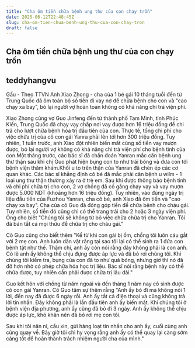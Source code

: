 ```yaml
---
title: "Cha ôm tiền chữa bệnh ung thư của con chạy trốn"
date: 2025-06-12T22:48:45Z
slug: cha-om-tien-chua-benh-ung-thu-cua-con-chay-tron
draft: false
---
```


## Cha ôm tiền chữa bệnh ung thư của con chạy trốn

## teddyhangvu

Gấu - Theo TTVN 
Anh Xiao Zhong - cha của 1 bé gái 10 tháng tuổi đến từ Trung Quốc đã ôm toàn bộ số tiền đi vay nợ để chữa bệnh cho con và "cao chạy xa bay", bỏ lại người vợ hoàn toàn không có khả năng chi trả viện phí.

Xiao Zhong cùng vợ Guo Jinfeng đến từ thành phố Tam Minh, tỉnh Phúc Kiến, Trung Quốc đã chạy vạy chắp nơi vay được hơn 16 triệu đồng để chi trả cho lượt chữa bệnh hóa trị đầu tiên của con. Thực tế, tổng chi phí cho việc chữa trị của cô con gái Yanra phải lên tới hơn 300 triệu đồng.
Tuy nhiên, 1 tuần trước, anh Xiao đột nhiên biến mất cùng số tiền vay mượn được, bỏ lại người vợ không có khả năng chi trả viện phí cho bệnh tình của con.Một tháng trước, các bác sĩ đã chẩn đoán Yanran mắc căn bệnh ung thư thận sau khi chị Guo phát hiện bụng con to như trái bóng và đưa con tới bệnh viện thăm khám.Khối u to trên thận của Yanran đã chèn ép các cơ quan khác. Các bác sĩ khẳng định cô bé đã mắc phải căn bệnh u wilm - 1 loại ung thư thận thường xảy ra ở trẻ em.
Sau khi được thông báo bệnh tình và chi phí chữa trị cho con, 2 vợ chồng đã cố gắng chạy vạy và vay mượn được 5.000 NDT (khoảng hơn 16 triệu đồng).
Tuy nhiên, vào đúng ngày trị liệu đầu tiên của Fuzhou Yanran, cha cô bé, anh Xiao đã ôm tiền và "cao chạy xa bay". Cha của cô Guo đã đóng góp tiền để chữa bệnh cho cháu gái. Tuy nhiên, số tiền đó cũng chỉ có thể trang trải cho 2 hoặc 3 ngày viện phí. Ông cho biết "Chúng tôi sẽ không từ bỏ việc chữa chữa trị cho Yanran. Tôi đã bán tất cả mọi thứu để chữa trị cho cháu gái."

Cô Guo cũng cho biết thêm "Kể từ khi con gái bị ốm, chồng tôi luôn cáu gắt với 2 mẹ con. Anh luôn dằn vặt rằng tại sao tôi lại có thể sinh ra 1 đứa con bệnh tật như thế. Thậm chí, anh ấy còn nói rằng đây không phải là con anh. Có lẽ anh ấy không thể chịu đựng được áp lực và đã bỏ rơi chúng tôi. Khi chúng tôi kiểm tra, bụng của con đã to như quả bóng, nhưng giờ thì nó đã đỡ hơn nhờ có phép chữa hóa học trị liệu. Bác sĩ nói rằng bệnh này có thể chữa được, tuy nhiên cần phải được chữa trị lâu dài."

Guo kết hôn với chồng từ năm ngoái và đến tháng 1 năm nay cô sinh được cô con gái Yanran. Cô Guo tâm sự thêm rằng "Anh ấy bỏ đi mà không nói 1 lời, đến nay đã được 6 ngày rồi. Anh ấy tắt cả điện thoại và cũng không trả lời tin nhắn. Đây không phải là lần đầu tiên anh ấy biến mất. Khi chúng tôi ở bệnh viện địa phương, anh ấy cũng đã bỏ đi 3 ngày. Anh ấy không thể chịu được áp lực, khó khăn nên đã bỏ rơi mẹ con tôi.

Sau khi tôi năn nỉ, cầu xin, gửi hàng loạt tin nhắn cho anh ấy, cuối cùng anh cũng quay về. Bây giờ tôi chỉ hy vọng rằng anh ấy có thể quay lại càng sớm càng tốt để hoàn thành trách nhiệm người cha của mình."